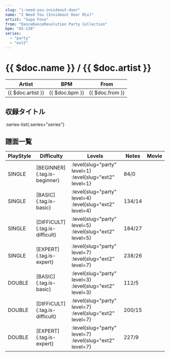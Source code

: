 ```yaml
---
slug: "i-need-you-insideout-door"
name: "I Need You (Insideout Door Mix)"
artist: "Supa Fova"
from: "DanceDanceRevolution Party Collection"
bpm: "65-130"
series:
  - "party"
  - "ext2"
---
```


# {{ $doc.name }} / {{ $doc.artist }}

|Artist|BPM|From|
|------|---|----|
|{{ $doc.artist }}|{{ $doc.bpm }}|{{ $doc.from }}|

## 収録タイトル

:series-list{:series="series"}

## 譜面一覧

|PlayStyle|Difficulty|Levels|Notes|Movie|
|---------|----------|------|-----|-----|
|SINGLE|[BEGINNER]{.tag.is-beginner}|:level{slug="party" level=1} :level{slug="ext2" level=1}|84/0||
|SINGLE|[BASIC]{.tag.is-basic}|:level{slug="party" level=4} :level{slug="ext2" level=4}|134/14||
|SINGLE|[DIFFICULT]{.tag.is-difficult}|:level{slug="party" level=5} :level{slug="ext2" level=5}|184/27||
|SINGLE|[EXPERT]{.tag.is-expert}|:level{slug="party" level=7} :level{slug="ext2" level=7}|238/26||
|DOUBLE|[BASIC]{.tag.is-basic}|:level{slug="party" level=3} :level{slug="ext2" level=3}|112/5||
|DOUBLE|[DIFFICULT]{.tag.is-difficult}|:level{slug="party" level=7} :level{slug="ext2" level=7}|200/15||
|DOUBLE|[EXPERT]{.tag.is-expert}|:level{slug="party" level=7} :level{slug="ext2" level=7}|227/9||
